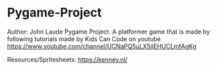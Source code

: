 # Pygame-Project
Author: John Laude
Pygame Project. A platformer game that is made by following tutorials made by Kids Can Code on youtube
https://www.youtube.com/channel/UCNaPQ5uLX5iIEHUCLmfAgKg

Resources/Spritesheets:
https://kenney.nl/

